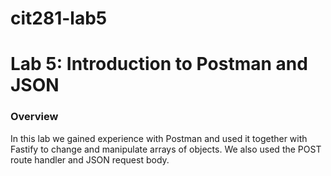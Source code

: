# cit281-lab5

# Lab 5: Introduction to Postman and JSON

### Overview
In this lab we gained experience with Postman and used it together with Fastify to change and manipulate arrays of objects. We also used the POST route handler and JSON request body.
